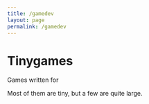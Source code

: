 ```yaml
---
title: /gamedev
layout: page
permalink: /gamedev
---
```


# Tinygames

Games written for 

Most of them are tiny, but a few are quite large.

